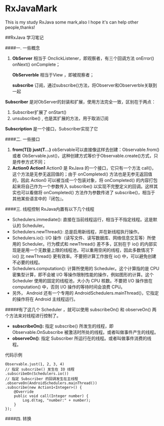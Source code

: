 # RxJavaMark
This is my study RxJava some mark,also I hope it's can help other people,thanks!


##RxJava 学习笔记

####一.   一些概念
1. **ObServer** 相当于 OnclickListener，即观察者，有三个回调方法  onError()  onNext() onComplete；

	**ObServerble** 相当于View ，即被观察者；
		
	**subscribe** 订阅，通过subscribe()方法，将Observer和Observerble关联到一起

  **Subscriber** 是对ObServer的封装和扩展，使用方法完全一致，区别在于两点：
  1. Subscriber扩展了 onStart()
  2. unsubscribe() , 也是其扩展的方法，用于取消订阅
  
  **Subscription**  是一个接口，Subscriber实现了它



####二. 一些接口
1. **from(T[])** **just(T...)** obServable可以直接像这样去创建：Observable.from()  或者  ObServable.just()，这种创建方式等价于Observable.create()方式，只是传参方式不同；
2. **Action0 Action1**  Action0 是 RxJava 的一个接口，它只有一个方法 call()，这个方法是无参无返回值的；由于 onCompleted() 方法也是无参无返回值的，因此 Action0 可以被当成一个包装对象，将 onCompleted() 的内容打包起来将自己作为一个参数传入 subscribe() 以实现不完整定义的回调。这样其实也可以看做将 onCompleted() 方法作为参数传进了 subscribe()，相当于其他某些语言中的『闭包』。 



####三. 线程控制
RxJava内置有以下几个线程
- Schedulers.immediate(): 直接在当前线程运行，相当于不指定线程。这是默认的 Scheduler。
- Schedulers.newThread(): 总是启用新线程，并在新线程执行操作。
- Schedulers.io(): I/O 操作（读写文件、读写数据库、网络信息交互等）所使用的 Scheduler。行为模式和 newThread() 差不多，区别在于 io() 的内部实现是是用一个无数量上限的线程池，可以重用空闲的线程，因此多数情况下 io() 比 newThread() 更有效率。不要把计算工作放在 io() 中，可以避免创建不必要的线程。
- Schedulers.computation(): 计算所使用的 Scheduler。这个计算指的是 CPU 密集型计算，即不会被 I/O 等操作限制性能的操作，例如图形的计算。这个 Scheduler 使用的固定的线程池，大小为 CPU 核数。不要把 I/O 操作放在 computation() 中，否则 I/O 操作的等待时间会浪费 CPU。
- 另外， Android 还有一个专用的 AndroidSchedulers.mainThread()，它指定的操作将在 Android 主线程运行。

#####有了这几个 Scheduler ，就可以使用 subscribeOn() 和 observeOn() 两个方法来对线程进行控制了。

- **subscribeOn():** 指定 subscribe() 所发生的线程，即 Observable.OnSubscribe 被激活时所处的线程。或者叫做事件产生的线程。
- **observeOn()**: 指定 Subscriber 所运行在的线程。或者叫做事件消费的线程。

代码示例

    Observable.just(1, 2, 3, 4)
    // 指定 subscribe() 发生在 IO 线程
    .subscribeOn(Schedulers.io()) 
    // 指定 Subscriber 的回调发生在主线程
    .observeOn(AndroidSchedulers.mainThread()) 
    .subscribe(new Action1<Integer>() {
        @Override
        public void call(Integer number) {
            Log.d(tag, "number:" + number);
        }
    });


####四. 转换



